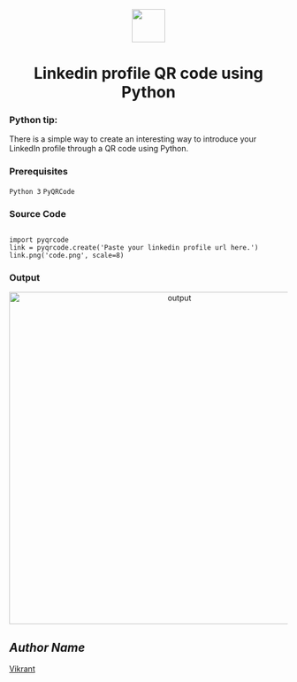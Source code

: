 <div align="center">
  <img height="60" src="https://user-images.githubusercontent.com/85709371/156916372-d8c1bbdd-5fe9-40d1-a250-5a1d4d454832.png">
</div>

<h1 align="center">Linkedin profile QR code using Python</h1>

### Python tip:
There is a simple way to create an interesting way to introduce your LinkedIn profile through a QR code using Python.

### Prerequisites
`Python 3`
`PyQRCode`

### Source Code
```python3

import pyqrcode
link = pyqrcode.create('Paste your linkedin profile url here.')
link.png('code.png', scale=8)

```
### Output
<p align="center">
  <a href="Output/code.png"><img height="600" src="https://user-images.githubusercontent.com/85709371/162178619-7a4310a4-e23d-4634-baf0-c242603d6487.png" alt="output"></a>
</p>

## *Author Name*
[Vikrant](https://github.com/vikrant-v28)

